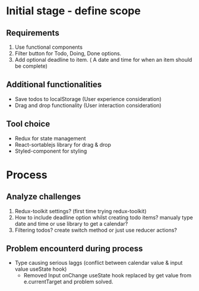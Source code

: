 # Initial stage - define scope

## Requirements

1. Use functional components
2. Filter button for Todo, Doing, Done options.
3. Add optional deadline to item. ( A date and time for when an item should be complete)

## Additional functionalities

- Save todos to localStorage (User experience consideration)
- Drag and drop functionality (User interaction consideration)

## Tool choice

- Redux for state management
- React-sortablejs library for drag & drop
- Styled-component for styling

# Process

## Analyze challenges

1. Redux-toolkit settings? (first time trying redux-toolkit)
2. How to include deadline option whilst creating todo items? manualy type date and time or use library to get a calendar?
3. Filtering todos? create switch method or just use reducer actions?

## Problem encounterd during process

- Type causing serious laggs (conflict between calendar value & input value useState hook)
  - Removed Input onChange useState hook replaced by get value from e.currentTarget and problem solved.
